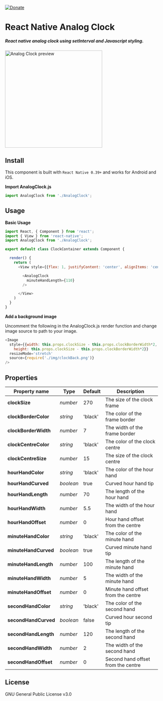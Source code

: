 [![Donate](https://img.shields.io/badge/Donate-PayPal-green.svg)](htttps://paypal.me/RayChooi)

# React Native Analog Clock


##### React native analog clock using setInterval and Javascript styling.

<img src="https://github.com/raymondchooi/react-native-analog-clock/blob/master/img/analogClockPreview.gif" alt="Analog Clock preview" width="320px"></img>

## Install

This component is built with `React Native 0.39+` and works for Android and iOS.

**Import AnalogClock.js**
```javascript
import AnalogClock from './AnalogClock';
```

## Usage

**Basic Usage**

```javascript
import React, { Component } from 'react';
import { View } from 'react-native';
import AnalogClock from './AnalogClock';

export default class ClockContainer extends Component {

  render() {
    return (
      <View style={{flex: 1, justifyContent: 'center', alignItems: 'center'}}>

        <AnalogClock
          minuteHandLength={110}
        />

      </View>
    )
  }
}
```

**Add a background image**

Uncomment the following in the AnalogClock.js render function and change image
source to path to your image.

```javascript
<Image
  style={{width: this.props.clockSize - this.props.clockBorderWidth*2,
    height: this.props.clockSize - this.props.clockBorderWidth*2}}
  resizeMode='stretch'
  source={require('./img/clockBack.png')}
/>
```
## Properties

| Property name        | Type      | Default | Description                        |
| ---                  | ---       | ---     | ---                                |
| **clockSize**        | *number*  | 270     | The size of the clock frame        |
| **clockBorderColor** | *string*  | 'black' | The color of the frame border      |
| **clockBorderWidth** | *number*  | 7       | The width of the frame border      |
| **clockCentreColor** | *string*  | 'black' | The color of the clock centre      |
| **clockCentreSize**  | *number*  | 15      | The size of the clock centre       |
| **hourHandColor**    | *string*  | 'black' | The color of the hour hand         |
| **hourHandCurved**   | *boolean* | true    | Curved hour hand tip               |
| **hourHandLength**   | *number*  | 70      | The length of the hour hand        |
| **hourHandWidth**    | *number*  | 5.5     | The width of the hour hand         |
| **hourHandOffset**   | *number*  | 0       | Hour hand offset from the centre   |
| **minuteHandColor**  | *string*  | 'black' | The color of the minute hand       |
| **minuteHandCurved** | *boolean* | true    | Curved minute hand tip             |
| **minuteHandLength** | *number*  | 100     | The length of the minute hand      |
| **minuteHandWidth**  | *number*  | 5       | The width of the minute hand       |
| **minuteHandOffset** | *number*  | 0       | Minute hand offset from the centre |
| **secondHandColor**  | *string*  | 'black' | The color of the second hand       |
| **secondHandCurved** | *boolean* | false   | Curved hour second tip             |
| **secondHandLength** | *number*  | 120     | The length of the second hand      |
| **secondHandWidth**  | *number*  | 2       | The width of the second hand       |
| **secondHandOffset** | *number*  | 0       | Second hand offset from the centre |



## License

GNU General Public License v3.0
